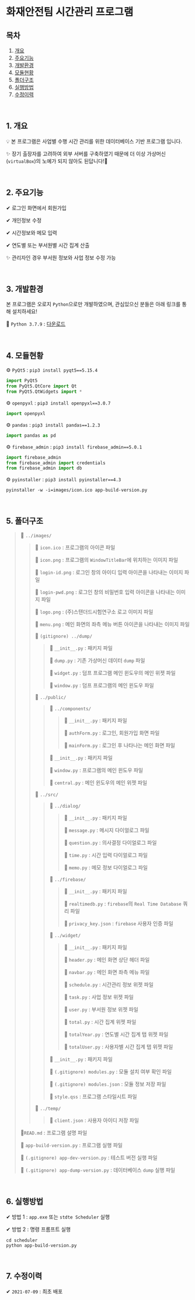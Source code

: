 # 화재안전팀 시간관리 프로그램

## 목차

1. [개요](#1-개요)
2. [주요기능](#2-주요기능)
3. [개발환경](#3-개발환경)
4. [모듈현황](#4-모듈현황)
5. [폴더구조](#5-폴더구조)
6. [실행방법](#6-실행방법)
7. [수정이력](#7-수정이력)

<br>

## 1. 개요

💡 본 프로그램은 사업별 수행 시간 관리를 위한 데이터베이스 기반 프로그램 입니다.

✨ 장기 출장자를 고려하여 외부 서버를 구축하였기 때문에 더 이상 가상머신(`virtualBox`)의 노예가 되지 않아도 된답니다!🙌

<br>

## 2. 주요기능

✔ 로그인 화면에서 회원가입

✔ 개인정보 수정

✔ 시간정보와 메모 입력

✔ 연도별 또는 부서원별 시간 집계 산출

✨ 관리자인 경우 부서원 정보와 사업 정보 수정 가능

<br>

## 3. 개발환경

본 프로그램은 오로지 `Python`으로만 개발하였으며, 관심있으신 분들은 아래 링크를 통해 설치하세요!

🔗 `Python 3.7.9` : [다운로드](https://www.python.org/ftp/python/3.7.9/python-3.7.9-amd64-webinstall.exe)

<br>

## 4. 모듈현황

⚙ `PyQt5` : `pip3 install pyqt5==5.15.4`

```python
import PyQt5
from PyQt5.QtCore import Qt
from PyQt5.QtWidgets import *
```

⚙ `openpyxl` : `pip3 install openpyxl==3.0.7`

```python
import openpyxl
```

⚙ `pandas` : `pip3 install pandas==1.2.3`

```python
import pandas as pd
```

⚙ `firebase_admin` : `pip3 install firebase_admin==5.0.1`

```python
import firebase_admin
from firebase_admin import credentials
from firebase_admin import db
```

⚙ `pyinstaller` : `pip3 install pyinstaller==4.3`

```commandline
pyinstaller -w -i=images/icon.ico app-build-version.py
```

<br> 

## 5. 폴더구조

> 📁 `../images/`
>
> > 🎨 `icon.ico` : 프로그램의 아이콘 파일
> >
> > 🎨 `icon.png` : 프로그램의 `WindowTitleBar`에 위치하는 이미지 파일
> >
> > 🎨 `login-id.png` : 로그인 창의 아이디 입력 아이콘을 나타내는 이미지 파일
> >
> > 🎨 `login-pwd.png` : 로그인 창의 비밀번호 입력 아이콘을 나타내는 이미지 파일
> >
> > 🎨 `logo.png` : (주)스탠더드시험연구소 로고 이미지 파일
> >
> > 🎨 `menu.png` : 메인 화면의 좌측 메뉴 버튼 아이콘을 나타내는 이미지 파일
> >
> > 🔐 `(gitignore) ../dump/`
> >
> > > 📗 `__init__.py` : 패키지 파일
> > >
> > > 📗 `dump.py` : 기존 가상머신 데이터 `dump` 파일
> > >
> > > 📗 `widget.py` : 덤프 프로그램 메인 윈도우의 메인 위젯 파일
> > >
> > > 📗 `window.py` : 덤프 프로그램의 메인 윈도우 파일
> >
> > 📁 `../public/`
> >
> > > 📁 `../components/`
> > >
> > > > 📗 `__init__.py` : 패키지 파일
> > > >
> > > > 📗 `authForm.py` : 로그인, 회원가입 화면 파일
> > > >
> > > > 📗 `mainForm.py` : 로그인 후 나타나는 메인 화면 파일
> > >
> > > 📗 `__init__.py` : 패키지 파일
> > >
> > > 📗 `window.py` : 프로그램의 메인 윈도우 파일
> > >
> > > 📗 `central.py` : 메인 윈도우의 메인 위젯 파일
> >
> > 📁 `../src/`
> >
> > > 📁 `../dialog/`
> > >
> > > > 📗 `__init__.py` : 패키지 파일
> > > >
> > > > 📗 `message.py` : 메시지 다이얼로그 파일
> > > >
> > > > 📗 `question.py` : 의사결정 다이얼로그 파일
> > > >
> > > > 📗 `time.py` : 시간 입력 다이얼로그 파일
> > > >
> > > > 📗 `memo.py` : 메모 정보 다이얼로그 파일
> > >
> > > 📁 `../firebase/`
> > >
> > > > 📗 `__init__.py` : 패키지 파일
> > > >
> > > > 📗 `realtimedb.py` : `firebase`의 `Real Time Database` 쿼리 파일
> > > >
> > > > 📔 `privacy_key.json` : `firebase` 사용자 인증 파일
> > >
> > > 📁 `../widget/`
> > >
> > > > 📗 `__init__.py` : 패키지 파일
> > > >
> > > > 📗 `header.py` : 메인 화면 상단 헤더 파일
> > > >
> > > > 📗 `navbar.py` : 메인 화면 좌측 메뉴 파일
> > > >
> > > > 📗 `schedule.py` : 시간관리 정보 위젯 파일
> > > >
> > > > 📗 `task.py` : 사업 정보 위젯 파일
> > > >
> > > > 📗 `user.py` : 부서원 정보 위젯 파일
> > > >
> > > > 📗 `total.py` : 시간 집계 위젯 파일
> > > >
> > > > 📗 `totalYear.py` : 연도별 시간 집계 탭 위젯 파일
> > > >
> > > > 📗 `totalUser.py` : 사용자별 시간 집계 탭 위젯 파일
> > >
> > > 📗 `__init__.py` : 패키지 파일
> > >
> > > 🔐 `(.gitignore) modules.py` : 모듈 설치 여부 확인 파일
> > >
> > > 🔐 `(.gitignore) modules.json` : 모듈 정보 저장 파일
> > >
> > > 📘 `style.qss` :  프로그램 스타일시트 파일
> >
> > 📁 `../temp/`
> >
> > > 📔 `client.json` : 사용자 아이디 저장 파일
>
> 📔`READ.md` : 프로그램 설명 파일
>
> 📗 `app-build-version.py` : 프로그램 실행 파일
>
> 🔐 `(.gitignore) app-dev-version.py` : 테스트 버전 실행 파일
>
> 🔐 `(.gitignore) app-dump-version.py` : 데이터베이스 `dump` 실행 파일

<br>

## 6. 실행방법

✔ 방법 1 : `app.exe` 또는 `stdte Scheduler` 실행

✔ 방법 2 : 명령 프롬프트 실행

```commandline
cd scheduler
python app-build-version.py
```

<br>

## 7. 수정이력

✔ `2021-07-09` : 최초 배포